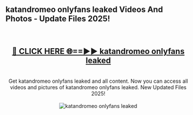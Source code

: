<h2>katandromeo onlyfans leaked Videos And Photos - Update Files 2025!</h2>
<br>
<div align="center">
<h2><a href="https://linkcuts.com/hfmhzwbr" rel="nofollow">🔴 CLICK HERE 🌐==►► katandromeo onlyfans leaked</a></h2>
<br>
Get katandromeo onlyfans leaked and all content. Now you can access all videos and pictures of katandromeo onlyfans leaked. New Updated Files 2025!
<br>
<br>
<a href="https://linkcuts.com/hfmhzwbr" rel="nofollow" data-target="animated-image.originalLink"><img src="https://i.ibb.co.com/WyWwxjT/player-gif2.gif" alt="katandromeo onlyfans leaked" style="max-width: 100%; display: inline-block;" data-target="animated-image.originalImage"></a>
</div>
<br>